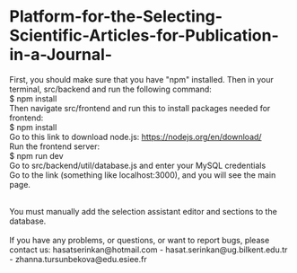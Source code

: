 # Platform-for-the-Selecting-Scientific-Articles-for-Publication-in-a-Journal-
First, you should make sure that you have "npm" installed. Then in your terminal, src/backend and run the following command: <br/>
$ npm install <br/>
Then navigate src/frontend and run this to install packages needed for frontend: <br/>
$ npm install <br/>
Go to this link to download node.js: https://nodejs.org/en/download/ <br/>
Run the frontend server: <br/>
$ npm run dev <br/>
Go to src/backend/util/database.js and enter your MySQL credentials<br/>
Go to the link (something like localhost:3000), and you will see the main page.<br/>

<br/>
You must manually add the selection assistant editor and sections to the database.<br/>
<br/>
If you have any problems, or questions, or want to report bugs, please contact us: hasatserinkan@hotmail.com - hasat.serinkan@ug.bilkent.edu.tr - zhanna.tursunbekova@edu.esiee.fr
